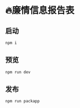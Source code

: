 # 🔥廉情信息报告表

## 启动

```bash
npm i
```

## 预览

```bash
npm run dev
```

## 发布

```bash
npm run packapp
```
